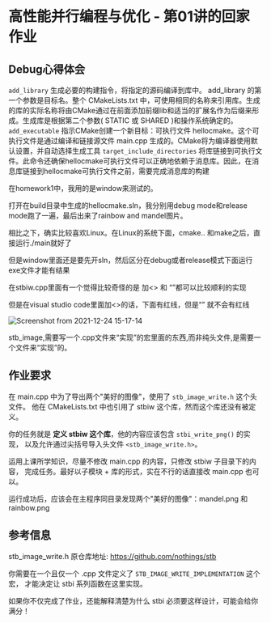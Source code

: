# 高性能并行编程与优化 - 第01讲的回家作业
## Debug心得体会
`add_library`    生成必要的构建指令，将指定的源码编译到库中。 add_library 的第一个参数是目标名。整个 CMakeLists.txt 中，可使用相同的名称来引用库。生成的库的实际名称将由CMake通过在前面添加前缀lib和适当的扩展名作为后缀来形成。生成库是根据第二个参数( STATIC 或 SHARED )和操作系统确定的。
`add_executable` 指示CMake创建一个新目标：可执行文件 hellocmake。这个可执行文件是通过编译和链接源文件 main.cpp 生成的。CMake将为编译器使用默认设置，并自动选择生成工具
`target_include_directories` 将库链接到可执行文件。此命令还确保hellocmake可执行文件可以正确地依赖于消息库。因此，在消息库链接到hellocmake可执行文件之前，需要完成消息库的构建

在homework1中，我用的是window来测试的。 

打开在build目录中生成的hellocmake.sln，我分别用debug mode和release mode跑了一遍，最后出来了rainbow and mandel图片。

相比之下，确实比较喜欢Linux。在Linux的系统下面，cmake.. 和make之后，直接运行./main就好了

但是window里面还是要先开sln，然后区分在debug或者release模式下面运行exe文件才能有结果

在stbiw.cpp里面有一个觉得比较奇怪的是 加<> 和 “”都可以比较顺利的实现

但是在visual studio code里面加<>的话，下面有红线，但是“” 就不会有红线

![Screenshot from 2021-12-24 15-17-14](https://user-images.githubusercontent.com/38579506/147328724-9f367bec-8705-4ccf-b331-413f0e6ebd9b.png)

stb_image,需要写一个.cpp文件来“实现”的宏里面的东西,而非纯头文件,是需要一个文件来“实现”的。

## 作业要求

在 main.cpp 中为了导出两个"美好的图像"，使用了 `stb_image_write.h` 这个头文件。
他在 CMakeLists.txt 中也引用了 stbiw 这个库，然而这个库还没有被定义。

你的任务就是 **定义 stbiw 这个库**，他的内容应该包含 `stbi_write_png()` 的实现，
以及允许通过尖括号导入头文件 `<stb_image_write.h>`。

运用上课所学知识，尽量不修改 main.cpp 的内容，只修改 stbiw 子目录下的内容，
完成任务。最好以子模块 + 库的形式，实在不行的话直接改 main.cpp 也可以。

运行成功后，应该会在主程序同目录发现两个"美好的图像"：mandel.png 和 rainbow.png

## 参考信息

stb_image_write.h 原仓库地址: https://github.com/nothings/stb

你需要在一个且仅一个 .cpp 文件定义了 `STB_IMAGE_WRITE_IMPLEMENTATION` 这个宏，
才能决定让 stbi 系列函数在这里实现。

如果你不仅完成了作业，还能解释清楚为什么 stbi 必须要这样设计，可能会给你满分！
